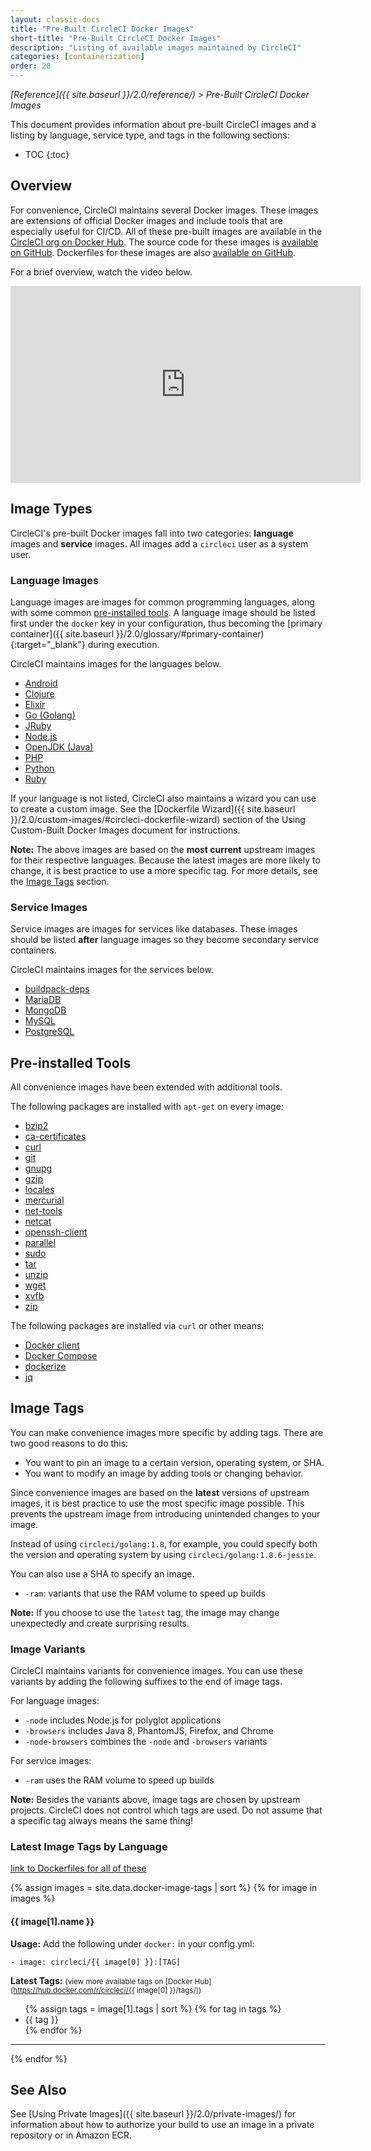 ```yaml
---
layout: classic-docs
title: "Pre-Built CircleCI Docker Images"
short-title: "Pre-Built CircleCI Docker Images"
description: "Listing of available images maintained by CircleCI"
categories: [containerization]
order: 20
---
```

*[Reference]({{ site.baseurl }}/2.0/reference/) > Pre-Built CircleCI Docker Images*

This document provides information about pre-built CircleCI images and a listing by language, service type, and tags in the following sections:

* TOC
{:toc}

## Overview

For convenience,
CircleCI maintains several Docker images.
These images are extensions of official Docker images
and include tools that are especially useful for CI/CD.
All of these pre-built images are available in the [CircleCI org on Docker Hub](https://hub.docker.com/r/circleci/).
The source code for these images is [available on GitHub](https://github.com/circleci/circleci-images).
Dockerfiles for these images are also [available on GitHub](https://github.com/circleci-public/circleci-dockerfiles).

For a brief overview,
watch the video below.

<div class="video-wrapper">
    <iframe width="560" height="315" src="https://www.youtube.com/embed/PgIwBzXBn7M" frameborder="0" allowfullscreen></iframe>
</div>

## Image Types

CircleCI's pre-built Docker images fall into two categories:
**language** images and **service** images.
All images add a `circleci` user as a system user.

### Language Images

Language images are images for common programming languages,
along with some common [pre-installed tools](#pre-installed-tools).
A language image should be listed first under the `docker` key in your configuration,
thus becoming the [primary container]({{ site.baseurl }}/2.0/glossary/#primary-container){:target="_blank"} during execution.

CircleCI maintains images for the languages below.

- [Android](#android)
- [Clojure](#clojure)
- [Elixir](#elixir)
- [Go (Golang)](#go-golang)
- [JRuby](#jruby)
- [Node.js](#nodejs)
- [OpenJDK (Java)](#openjdk)
- [PHP](#php)
- [Python](#python)
- [Ruby](#ruby)

If your language is not listed,
CircleCI also maintains a wizard you can use to create a custom image.
See the [Dockerfile Wizard]({{ site.baseurl }}/2.0/custom-images/#circleci-dockerfile-wizard) section of the Using Custom-Built Docker Images document for instructions.

**Note:**
The above images are based on the **most current** upstream images for their respective languages.
Because the latest images are more likely to change,
it is best practice to use a more specific tag.
For more details,
see the [Image Tags](#image-tags) section.

### Service Images

Service images are images for services like databases.
These images should be listed **after** language images
so they become secondary service containers.

CircleCI maintains images for the services below.

- [buildpack-deps](#buildpack-deps)
- [MariaDB](#mariadb)
- [MongoDB](#mongodb)
- [MySQL](#mysql)
- [PostgreSQL](#postgresql)

## Pre-installed Tools

All convenience images have been extended with additional tools.

The following packages are installed with `apt-get` on every image:

- [bzip2](https://packages.debian.org/stretch/bzip2)
- [ca-certificates](https://packages.debian.org/stretch/ca-certificates)
- [curl](https://packages.debian.org/stretch/curl)
- [git](https://packages.debian.org/stretch/git)
- [gnupg](https://packages.debian.org/stretch/gnupg)
- [gzip](https://packages.debian.org/stretch/gzip)
- [locales](https://packages.debian.org/stretch/locales)
- [mercurial](https://packages.debian.org/stretch/mercurial)
- [net-tools](https://packages.debian.org/stretch/net-tools)
- [netcat](https://packages.debian.org/stretch/netcat)
- [openssh-client](https://packages.debian.org/stretch/openssh-client)
- [parallel](https://packages.debian.org/stretch/parallel)
- [sudo](https://packages.debian.org/stretch/sudo)
- [tar](https://packages.debian.org/stretch/tar)
- [unzip](https://packages.debian.org/stretch/unzip)
- [wget](https://packages.debian.org/stretch/wget)
- [xvfb](https://packages.debian.org/stretch/xvfb)
- [zip](https://packages.debian.org/stretch/zip)

The following packages are installed via `curl` or other means:

- [Docker client](https://docs.docker.com/install/)
- [Docker Compose](https://docs.docker.com/compose/overview/)
- [dockerize](https://github.com/jwilder/dockerize)
- [jq](https://stedolan.github.io/jq/)

## Image Tags

You can make convenience images more specific by adding tags.
There are two good reasons to do this:

- You want to pin an image to a certain version, operating system, or SHA.
- You want to modify an image by adding tools or changing behavior.

Since convenience images are based on the **latest** versions of upstream images,
it is best practice to use the most specific image possible.
This prevents the upstream image from introducing unintended changes to your image.

Instead of using `circleci/golang:1.8`,
for example,
you could specify both the version and operating system
by using `circleci/golang:1.8.6-jessie`.

You can also use a SHA to specify an image.

- `-ram`: variants that use the RAM volume to speed up builds

**Note:**
If you choose to use the `latest` tag,
the image may change unexpectedly
and create surprising results.

### Image Variants

CircleCI maintains variants for convenience images.
You can use these variants by adding the following suffixes to the end of image tags.

For language images:

- `-node` includes Node.js for polyglot applications
- `-browsers` includes Java 8, PhantomJS, Firefox, and Chrome
- `-node-browsers` combines the `-node` and `-browsers` variants

For service images:

- `-ram` uses the RAM volume to speed up builds

**Note:**
Besides the variants above,
image tags are chosen by upstream projects.
CircleCI does not control which tags are used.
Do not assume that a specific tag always means the same thing!

### Latest Image Tags by Language

[link to Dockerfiles for all of these](https://github.com/circleci-public/circleci-dockerfiles)

{% assign images = site.data.docker-image-tags | sort %}
{% for image in images %}

#### {{ image[1].name }}

**Usage:** Add the following under `docker:` in your config.yml:  

`- image: circleci/{{ image[0] }}:[TAG]`

**Latest Tags:** <small>(view more available tags on [Docker Hub](https://hub.docker.com/r/circleci/{{ image[0] }}/tags/))</small>

<ul class="list-2cols">
{% assign tags = image[1].tags | sort %}
{% for tag in tags %}
<li>{{ tag }}</li>
{% endfor %}
</ul>

---

{% endfor %}

## See Also

See [Using Private Images]({{ site.baseurl }}/2.0/private-images/) for information about how to authorize your build to use an image in a private repository or in Amazon ECR.
